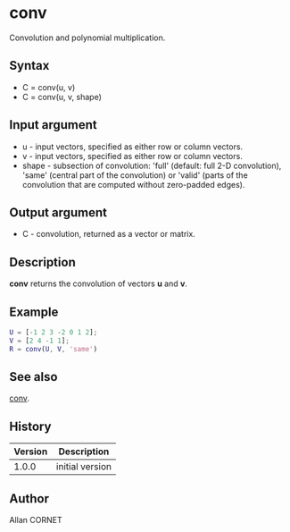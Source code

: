# conv

Convolution and polynomial multiplication.

## Syntax

- C = conv(u, v)
- C = conv(u, v, shape)

## Input argument

- u - input vectors, specified as either row or column vectors.
- v - input vectors, specified as either row or column vectors.
- shape - subsection of convolution: 'full' (default: full 2-D convolution), 'same' (central part of the convolution) or 'valid' (parts of the convolution that are computed without zero-padded edges).

## Output argument

- C - convolution, returned as a vector or matrix.

## Description

  <p><b>conv</b> returns the convolution of vectors <b>u</b> and <b>v</b>.</p>

## Example

```matlab
U = [-1 2 3 -2 0 1 2];
V = [2 4 -1 1];
R = conv(U, V, 'same')
```

## See also

[conv](conv.md).

## History

| Version | Description     |
| ------- | --------------- |
| 1.0.0   | initial version |

## Author

Allan CORNET
